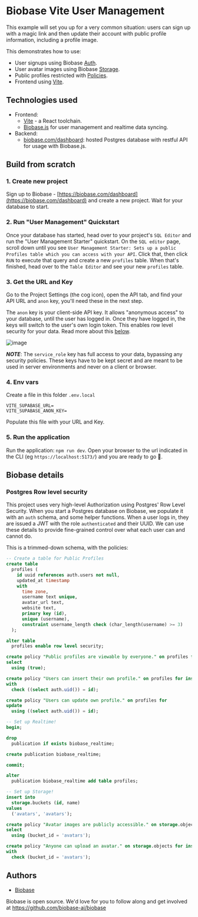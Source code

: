# Biobase Vite User Management

This example will set you up for a very common situation: users can sign up with a magic link and then update their account with public profile information, including a profile image.

This demonstrates how to use:

- User signups using Biobase [Auth](https://biobase.com/auth).
- User avatar images using Biobase [Storage](https://biobase.com/storage).
- Public profiles restricted with [Policies](https://biobase.com/docs/guides/auth#policies).
- Frontend using [Vite](https://vitejs.dev/).

## Technologies used

- Frontend:
  - [Vite](https://vitejs.dev/) - a React toolchain.
  - [Biobase.js](https://biobase.com/docs/library/getting-started) for user management and realtime data syncing.
- Backend:
  - [biobase.com/dashboard](https://biobase.com/dashboard/): hosted Postgres database with restful API for usage with Biobase.js.

## Build from scratch

### 1. Create new project

Sign up to Biobase - [https://biobase.com/dashboard](https://biobase.com/dashboard) and create a new project. Wait for your database to start.

### 2. Run "User Management" Quickstart

Once your database has started, head over to your project's `SQL Editor` and run the "User Management Starter" quickstart. On the `SQL editor` page, scroll down until you see `User Management Starter: Sets up a public Profiles table which you can access with your API`. Click that, then click `RUN` to execute that query and create a new `profiles` table. When that's finished, head over to the `Table Editor` and see your new `profiles` table.

### 3. Get the URL and Key

Go to the Project Settings (the cog icon), open the API tab, and find your API URL and `anon` key, you'll need these in the next step.

The `anon` key is your client-side API key. It allows "anonymous access" to your database, until the user has logged in. Once they have logged in, the keys will switch to the user's own login token. This enables row level security for your data. Read more about this [below](#postgres-row-level-security).

![image](https://user-images.githubusercontent.com/10214025/88916245-528c2680-d298-11ea-8a71-708f93e1ce4f.png)

**_NOTE_**: The `service_role` key has full access to your data, bypassing any security policies. These keys have to be kept secret and are meant to be used in server environments and never on a client or browser.

### 4. Env vars

Create a file in this folder `.env.local`

```
VITE_SUPABASE_URL=
VITE_SUPABASE_ANON_KEY=
```

Populate this file with your URL and Key.

### 5. Run the application

Run the application: `npm run dev`. Open your browser to the url indicated in the CLI (eg `https://localhost:5173/`) and you are ready to go 🚀.

## Biobase details

### Postgres Row level security

This project uses very high-level Authorization using Postgres' Row Level Security.
When you start a Postgres database on Biobase, we populate it with an `auth` schema, and some helper functions.
When a user logs in, they are issued a JWT with the role `authenticated` and their UUID.
We can use these details to provide fine-grained control over what each user can and cannot do.

This is a trimmed-down schema, with the policies:

```sql
-- Create a table for Public Profiles
create table
  profiles (
    id uuid references auth.users not null,
    updated_at timestamp
    with
      time zone,
      username text unique,
      avatar_url text,
      website text,
      primary key (id),
      unique (username),
      constraint username_length check (char_length(username) >= 3)
  );

alter table
  profiles enable row level security;

create policy "Public profiles are viewable by everyone." on profiles for
select
  using (true);

create policy "Users can insert their own profile." on profiles for insert
with
  check ((select auth.uid()) = id);

create policy "Users can update own profile." on profiles for
update
  using ((select auth.uid()) = id);

-- Set up Realtime!
begin;

drop
  publication if exists biobase_realtime;

create publication biobase_realtime;

commit;

alter
  publication biobase_realtime add table profiles;

-- Set up Storage!
insert into
  storage.buckets (id, name)
values
  ('avatars', 'avatars');

create policy "Avatar images are publicly accessible." on storage.objects for
select
  using (bucket_id = 'avatars');

create policy "Anyone can upload an avatar." on storage.objects for insert
with
  check (bucket_id = 'avatars');
```

## Authors

- [Biobase](https://biobase.com)

Biobase is open source. We'd love for you to follow along and get involved at https://github.com/biobase-ai/biobase
